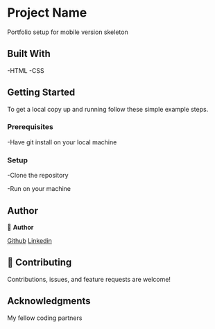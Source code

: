 
# Project Name
 Portfolio setup for mobile version skeleton

## Built With

-HTML
-CSS


## Getting Started


To get a local copy up and running follow these simple example steps.

### Prerequisites

-Have git install on your local machine

### Setup

-Clone the repository 

-Run on your machine


## Author
👤 **Author**

[Github](https://github.com/gbengacode)
[Linkedin](https://www.linkedin.com/in/emmanuel-gbenga/)


## 🤝 Contributing

Contributions, issues, and feature requests are welcome!



## Acknowledgments

My fellow coding partners
